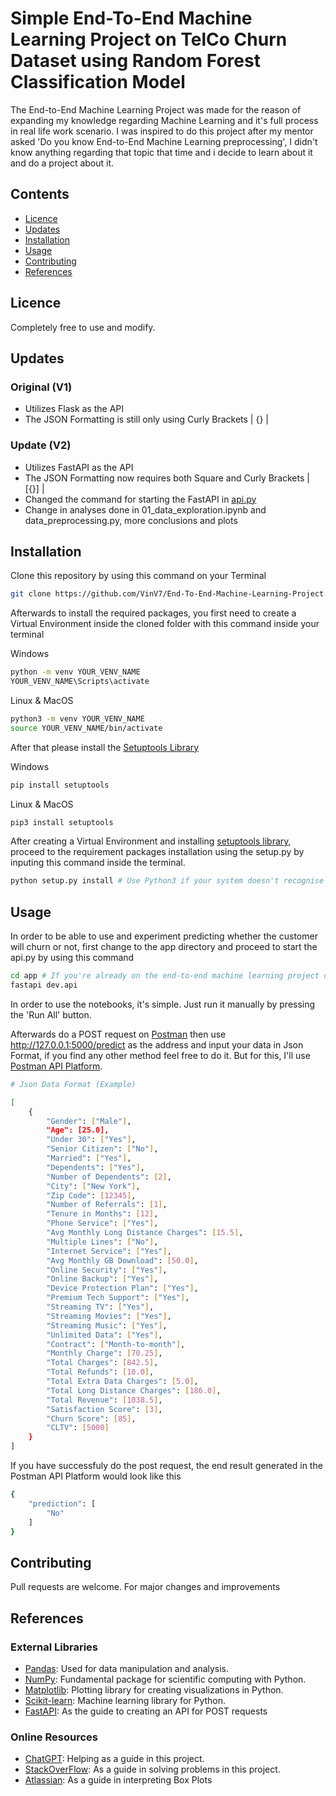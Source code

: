 # Simple End-To-End Machine Learning Project on TelCo Churn Dataset using Random Forest Classification Model

The End-to-End Machine Learning Project was made for the reason of expanding my knowledge regarding Machine Learning and it's full process in real life work scenario. I was inspired to do this project after my mentor asked 'Do you know End-to-End Machine Learning preprocessing', I didn't know anything regarding that topic that time and i decide to learn about it and do a project about it.

## Contents
- [Licence](#licence)
- [Updates](#updates)
- [Installation](#installation)
- [Usage](#usage)
- [Contributing](#contributing)
- [References](#references)

## Licence

Completely free to use and modify.

## Updates

### Original (V1)

- Utilizes Flask as the API
- The JSON Formatting is still only using Curly Brackets | {} |
 
### Update (V2)

- Utilizes FastAPI as the API
- The JSON Formatting now requires both Square and Curly Brackets | [{}] |
- Changed the command for starting the FastAPI in [api.py](https://github.com/VinV7/End-To-End-Machine-Learning-Project/blob/main/app/api.py) 
- Change in analyses done in 01_data_exploration.ipynb and data_preprocessing.py, more conclusions and plots 

## Installation

Clone this repository by using this command on your Terminal

```bash
git clone https://github.com/VinV7/End-To-End-Machine-Learning-Project.git
```

Afterwards to install the required packages, you first need to create a Virtual Environment inside the cloned folder with this command inside your terminal

Windows
```bash
python -m venv YOUR_VENV_NAME
YOUR_VENV_NAME\Scripts\activate
```

Linux & MacOS
```bash
python3 -m venv YOUR_VENV_NAME
source YOUR_VENV_NAME/bin/activate
```

After that please install the [Setuptools Library](https://pypi.org/project/setuptools/)

Windows
```bash
pip install setuptools
```

Linux & MacOS
```bash
pip3 install setuptools
```

After creating a Virtual Environment and installing [setuptools library](https://pypi.org/project/setuptools/), proceed to the requirement packages installation using the setup.py by inputing this command inside the terminal.

```bash
python setup.py install # Use Python3 if your system doesn't recognise regular Python
```

## Usage

In order to be able to use and experiment predicting whether the customer will churn or not, first change to the app directory and proceed to start the api.py by using this command

```bash
cd app # If you're already on the end-to-end machine learning project directory
fastapi dev.api
```

In order to use the notebooks, it's simple. Just run it manually by pressing the 'Run All' button.

Afterwards do a POST request on [Postman](https://www.postman.com) then use http://127.0.0.1:5000/predict as the address and input your data in Json Format, if you find any other method feel free to do it. But for this, I'll use [Postman API Platform](https://www.postman.com). 

```bash
# Json Data Format (Example)

[
    {
        "Gender": ["Male"],
        "Age": [25.0],
        "Under 30": ["Yes"],
        "Senior Citizen": ["No"],
        "Married": ["Yes"],
        "Dependents": ["Yes"],
        "Number of Dependents": [2],
        "City": ["New York"],
        "Zip Code": [12345],
        "Number of Referrals": [1],
        "Tenure in Months": [12],
        "Phone Service": ["Yes"],
        "Avg Monthly Long Distance Charges": [15.5],
        "Multiple Lines": ["No"],
        "Internet Service": ["Yes"],
        "Avg Monthly GB Download": [50.0],
        "Online Security": ["Yes"],
        "Online Backup": ["Yes"],
        "Device Protection Plan": ["Yes"],
        "Premium Tech Support": ["Yes"],
        "Streaming TV": ["Yes"],
        "Streaming Movies": ["Yes"],
        "Streaming Music": ["Yes"],
        "Unlimited Data": ["Yes"],
        "Contract": ["Month-to-month"],
        "Monthly Charge": [70.25],
        "Total Charges": [842.5],
        "Total Refunds": [10.0],
        "Total Extra Data Charges": [5.0],
        "Total Long Distance Charges": [186.0],
        "Total Revenue": [1038.5],
        "Satisfaction Score": [3],
        "Churn Score": [85],
        "CLTV": [5000]
    }
]

```

If you have successfuly do the post request, the end result generated in the Postman API Platform would look like this 

```bash
{
    "prediction": [
        "No"
    ]
}
```

## Contributing

Pull requests are welcome. For major changes and improvements

## References 

### External Libraries

- [Pandas](https://pandas.pydata.org/): Used for data manipulation and analysis.
- [NumPy](https://numpy.org/): Fundamental package for scientific computing with Python.
- [Matplotlib](https://matplotlib.org/): Plotting library for creating visualizations in Python.
- [Scikit-learn](https://scikit-learn.org/): Machine learning library for Python.
- [FastAPI](https://fastapi.tiangolo.com/tutorial/body/): As the guide to creating an API for POST requests

### Online Resources

- [ChatGPT](https://chatgpt.com): Helping as a guide in this project.
- [StackOverFlow](https://stackoverflow.com): As a guide in solving problems in this project.
- [Atlassian](https://www.atlassian.com/data/charts/box-plot-complete-guide): As a guide in interpreting Box Plots
